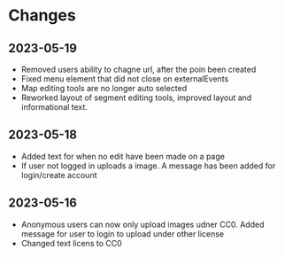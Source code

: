 # Changes

## 2023-05-19
* Removed users ability to chagne url, after the poin been created
* Fixed menu element that did not close on externalEvents
* Map editing tools are no longer auto selected
* Reworked layout of segment editing tools, improved layout and informational text.

## 2023-05-18
* Added text for when no edit have been made on a page
* If user not logged in uploads a image. A message has been added for login/create account

## 2023-05-16
* Anonymous users can now only upload images udner CC0. Added message for user to login to upload under other license
* Changed text licens to CC0
